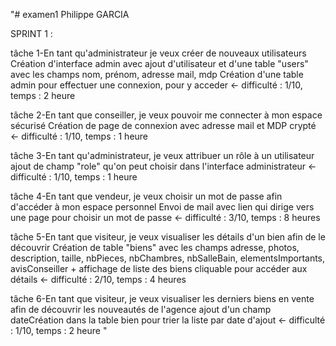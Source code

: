 "# examen1 Philippe GARCIA

SPRINT 1 :

tâche 1-En tant qu'administrateur je veux créer de nouveaux utilisateurs
	Création d'interface admin avec ajout d'utilisateur et d'une table "users" avec les champs nom, prénom, adresse mail, mdp 
	Création d'une table admin pour effectuer une connexion, pour y acceder
	<- difficulté : 1/10, temps : 2 heure
	
tâche 2-En tant que conseiller, je veux pouvoir me connecter à mon espace sécurisé
	Création de page de connexion avec adresse mail et MDP crypté 
	<- difficulté : 1/10, temps : 1 heure
	
tâche 3-En tant qu'administrateur, je veux attribuer un rôle à un utilisateur
	ajout de champ "role" qu'on peut choisir dans l'interface administrateur 
	<- difficulté : 1/10, temps : 1 heure
	
tâche 4-En tant que vendeur, je veux choisir un mot de passe afin d'accéder à mon espace personnel
	Envoi de mail avec lien qui dirige vers une page pour choisir un mot de passe 
	<- difficulté : 3/10, temps : 8 heures
	
tâche 5-En tant que visiteur, je veux visualiser les détails d'un bien afin de le découvrir
	Création de table "biens" avec les champs 
	adresse, 
	photos, 
	description, 
	taille, 
	nbPieces, 
	nbChambres, 
	nbSalleBain,
	elementsImportants,
	avisConseiller
	+ affichage de liste des biens cliquable pour accéder aux détails 
	<- difficulté : 2/10, temps : 4 heures

tâche 6-En tant que visiteur, je veux visualiser les derniers biens en vente afin de découvrir les nouveautés de l'agence
	ajout d'un champ dateCréation dans la table bien pour trier la liste par date d'ajout 
	<- difficulté : 1/10, temps : 2 heure
" 
